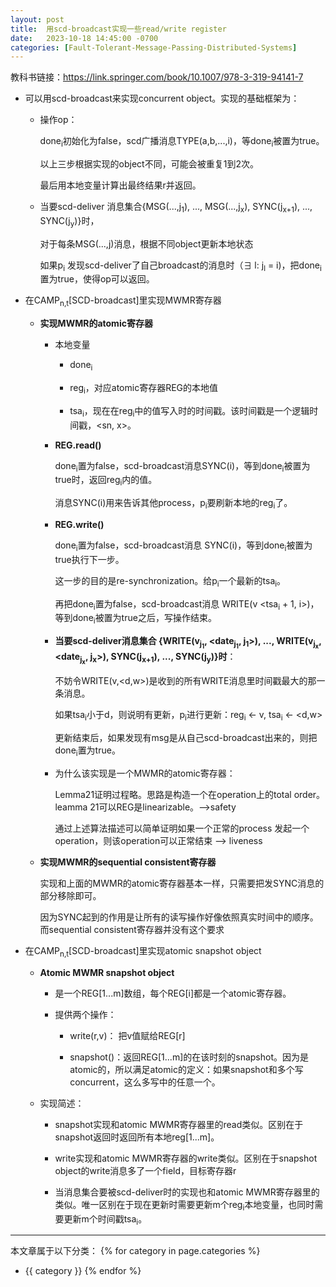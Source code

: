 ```yaml
---
layout: post
title:  用scd-broadcast实现一些read/write register
date:   2023-10-18 14:45:00 -0700
categories: [Fault-Tolerant-Message-Passing-Distributed-Systems]
---
```


教科书链接：<https://link.springer.com/book/10.1007/978-3-319-94141-7>

- 可以用scd-broadcast来实现concurrent object。实现的基础框架为：

    - 操作op：

        done<sub>i</sub>初始化为false，scd广播消息TYPE(a,b,...,i)，等done<sub>i</sub>被置为true。

        以上三步根据实现的object不同，可能会被重复1到2次。

        最后用本地变量计算出最终结果r并返回。

    - 当要scd-deliver 消息集合{MSG(...,j<sub>1</sub>), ..., MSG(...,j<sub>x</sub>), SYNC(j<sub>x+1</sub>), ..., SYNC(j<sub>y</sub>)}时，

        对于每条MSG(...,j)消息，根据不同object更新本地状态

        如果p<sub>i</sub> 发现scd-deliver了自己broadcast的消息时（&exist; l: j<sub>l</sub> = i)，把done<sub>i</sub>置为true，使得op可以返回。

- 在CAMP<sub>n,t</sub>[SCD-broadcast]里实现MWMR寄存器

    - **实现MWMR的atomic寄存器**

        - 本地变量

            - done<sub>i</sub>

            - reg<sub>i</sub>，对应atomic寄存器REG的本地值

            - tsa<sub>i</sub>，现在在reg<sub>i</sub>中的值写入时的时间戳。该时间戳是一个逻辑时间戳，<sn, x>。

        - **REG.read()**

            done<sub>i</sub>置为false，scd-broadcast消息SYNC(i)，等到done<sub>i</sub>被置为true时，返回reg<sub>i</sub>内的值。

            消息SYNC(i)用来告诉其他process，p<sub>i</sub>要刷新本地的reg<sub>i</sub>了。

        - **REG.write()**

            done<sub>i</sub>置为false，scd-broadcast消息 SYNC(i)，等到done<sub>i</sub>被置为true执行下一步。

            这一步的目的是re-synchronization。给p<sub>i</sub>一个最新的tsa<sub>i</sub>。

            再把done<sub>i</sub>置为false，scd-broadcast消息 WRITE(v <tsa<sub>i</sub> + 1, i>)，等到done<sub>i</sub>被置为true之后，写操作结束。

        - **当要scd-deliver消息集合 {WRITE(v<sub>j<sub>1</sub></sub>, <date<sub>j<sub>1</sub></sub>, j<sub>1</sub>>), ..., WRITE(v<sub>j<sub>x</sub></sub>, <date<sub>j<sub>x</sub></sub>, j<sub>x</sub>>), SYNC(j<sub>x+1</sub>), ..., SYNC(j<sub>y</sub>)}时**：

            不妨令WRITE(v,<d,w>)是收到的所有WRITE消息里时间戳最大的那一条消息。

            如果tsa<sub>i</sub>小于d，则说明有更新，p<sub>i</sub>进行更新：reg<sub>i</sub> &larr; v, tsa<sub>i</sub> &larr; <d,w>

            更新结束后，如果发现有msg是从自己scd-broadcast出来的，则把done<sub>i</sub>置为true。

        - 为什么该实现是一个MWMR的atomic寄存器：

            Lemma21证明过程略。思路是构造一个在operation上的total order。leamma 21可以REG是linearizable。-->safety

            通过上述算法描述可以简单证明如果一个正常的process 发起一个operation，则该operation可以正常结束 --> liveness

    + **实现MWMR的sequential consistent寄存器**

        实现和上面的MWMR的atomic寄存器基本一样，只需要把发SYNC消息的部分移除即可。

        因为SYNC起到的作用是让所有的读写操作好像依照真实时间中的顺序。而sequential consistent寄存器并没有这个要求

- 在CAMP<sub>n,t</sub>[SCD-broadcast]里实现atomic snapshot object

    - **Atomic MWMR snapshot object**

        - 是一个REG[1...m]数组，每个REG[i]都是一个atomic寄存器。

        - 提供两个操作：
        
            - write(r,v)： 把v值赋给REG[r]

            - snapshot()：返回REG[1...m]的在该时刻的snapshot。因为是atomic的，所以满足atomic的定义：如果snapshot和多个写concurrent，这么多写中的任意一个。

    - 实现简述：

        - snapshot实现和atomic MWMR寄存器里的read类似。区别在于snapshot返回时返回所有本地reg[1...m]。

        - write实现和atomic MWMR寄存器的write类似。区别在于snapshot object的write消息多了一个field，目标寄存器r

        - 当消息集合要被scd-deliver时的实现也和atomic MWMR寄存器里的类似。唯一区别在于现在更新时需要更新m个reg<sub>i</sub>本地变量，也同时需要更新m个时间戳tsa<sub>i</sub>。



---
本文章属于以下分类：
{% for category in page.categories %}
- {{ category }}
{% endfor %}